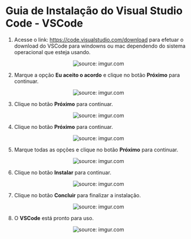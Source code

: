 <h1>Guia de Instalação do Visual Studio Code - VSCode</h1>

1. Acesse o link: https://code.visualstudio.com/download para efetuar o download do VSCode para windowns ou mac dependendo do sistema operacional que esteja usando.
<div align="center"><img src="https://i.imgur.com/wr6dgnD.png" title="source: imgur.com" /></div>

2. Marque a opção **Eu aceito o acordo** e clique no botão **Próximo** para continuar.
<div align="center"><img  src="https://i.imgur.com/iq1CAdC.png" title="source: imgur.com" /></div>

3. Clique no botão **Próximo** para continuar.
<div align="center"><img   src="https://i.imgur.com/SkGW7N4.png" title="source: imgur.com" /></div>

4. Clique no botão **Próximo** para continuar.
<div align="center"><img   src="https://i.imgur.com/Qd4xtU4.png" title="source: imgur.com" /></div>

5. Marque todas as opções e clique no botão **Próximo** para continuar.
<div align="center"><img  src="https://i.imgur.com/nbmFMEE.png" title="source: imgur.com" /></div>

6. Clique no botão **Instalar** para continuar.
<div align="center"><img  src="https://i.imgur.com/HubMQNa.png" title="source: imgur.com" /></a></div>

7. Clique no botão **Concluir** para finalizar a instalação.
<div align="center"><img  src="https://i.imgur.com/EF64NeW.png" title="source: imgur.com" /></div>

8. O **VSCode** está pronto para uso.
<div align="center"><img  src="https://i.imgur.com/f3pwxmP.png" title="source: imgur.com" /></div>

<br /><br />

